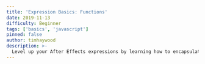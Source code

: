 ```yaml
---
title: 'Expression Basics: Functions'
date: 2019-11-13
difficulty: Beginner
tags: ['basics', 'javascript']
pinned: false
author: timhaywood
description: >-
  Level up your After Effects expressions by learning how to encapsulate sections of code in JavaScript functions.
---
```


[mdn referance]: https://developer.mozilla.org/en-US/docs/Learn/JavaScript/Building_blocks/Functions
